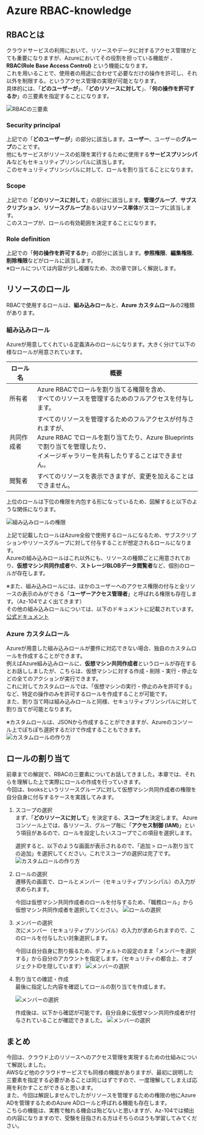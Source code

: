 # Azure RBAC-knowledge

## RBACとは
クラウドサービスの利用において、リソースやデータに対するアクセス管理がとても重要になりますが、Azureにおいてその役割を担っている機能が 、**RBAC(Role Base Access Control)** という機能になります。  
これを用いることで、使用者の用途に合わせて必要なだけの操作を許可し、それ以外を制限する。というアクセス管理の実現が可能となります。  
具体的には、「**どのユーザーが**」、「**どのリソースに対して**」、「**何の操作を許可するか**」の三要素を指定することになります。

![RBACの三要素](img/AzureRBAC_01.svg)

### Security principal
上記での「**どのユーザーが**」の部分に該当します。**ユーザー**、ユーザーの**グループ**のことです。  
他にもサービスがリソースの処理を実行するために使用する**サービスプリンシパル**などもセキュリティプリンシパルに該当します。  
このセキュリティプリンシパルに対して、ロールを割り当てることになります。

### Scope
上記での「**どのリソースに対して**」の部分に該当します。**管理グループ**、**サブスクリプション**、**リソースグループ**あるいは**リソース単体**がスコープに該当します。  
このスコープが、ロールの有効範囲を決定することになります。

### Role definition
上記での「**何の操作を許可するか**」の部分に該当します。**参照権限**、**編集権限**、**削除権限**などがロールに該当します。  
※ロールについては内容が少し複雑なため、次の章で詳しく解説します。

## リソースのロール
RBACで使用するロールは、**組み込みロール**と、**Azure カスタムロール**の2種類があります。

### 組み込みロール
Azureが用意してくれている定義済みのロールになります。大きく分けて以下の様なロールが用意されています。

|ロール名|概要|
|---|---|
|所有者|Azure RBACでロールを割り当てる権限を含め、<br>すべてのリソースを管理するためのフルアクセスを付与します。|
|共同作成者|すべてのリソースを管理するためのフルアクセスが付与されますが、<br>Azure RBAC でロールを割り当てたり、Azure Blueprintsで割り当てを管理したり、<br>イメージギャラリーを共有したりすることはできません。|
|閲覧者|すべてのリソースを表示できますが、変更を加えることはできません。|

上位のロールは下位の権限を内包する形になっているため、図解すると以下のような関係になります。

![組み込みロールの権限](img/AzureRBAC_02.svg)

上記で記載したロールはAzure全般で使用するロールになるため、サブスクリプションやリソースグループに対して付与することが想定されるロールになります。  
Azureの組み込みロールはこれ以外にも、リソースの種類ごとに用意されており、**仮想マシン共同作成者**や、**ストレージBLOBデータ閲覧者**など、個別のロールが存在します。

※また、組み込みロールには、ほかのユーザーへのアクセス権限の付与と全リソースの表示のみができる「**ユーザーアクセス管理者**」と呼ばれる権限も存在します。（Az-104でよく出てきます）  
その他の組み込みロールについては、以下のドキュメントに記載されています。  
[公式ドキュメント](https://learn.microsoft.com/ja-jp/azure/role-based-access-control/built-in-roles)

### Azure カスタムロール
Azureが用意した組み込みロールが要件に対応できない場合、独自のカスタムロールを作成することができます。  
例えばAzure組み込みロールに、**仮想マシン共同作成者**というロールが存在するとお話ししましたが、こちらは、仮想マシンに対する作成・削除・実行・停止などの全てのアクションが実行できます。  
これに対してカスタムロールでは、「仮想マシンの実行・停止のみを許可する」など、特定の操作のみを許可するロールを作成することが可能です。  
また、割り当て時は組み込みロールと同様、セキュリティプリンシパルに対して割り当てが可能となります。

※カスタムロールは、JSONから作成することができますが、Azureのコンソール上でぽちぽち選択するだけで作成することもできます。
![カスタムロールの作り方](img/AzureRBAC_03.png)

## ロールの割り当て
前章までの解説で、RBACの三要素についてお話してきました。本章では、それらを理解した上で実際にロールの作成を行っていきます。  
今回は、booksというリソースグループに対して仮想マシン共同作成者の権限を自分自身に付与するケースを実践してみます。

1. スコープの選択  
まず、「**どのリソースに対して**」を決定する、**スコープ**を決定します。
Azureコンソール上では、各リソース、グループ毎に「**アクセス制御 (IAM)**」という項目があるので、ロールを設定したいスコープでこの項目を選択します。

    選択すると、以下のような画面が表示されるので、「追加 > ロール割り当ての追加」を選択してください。これでスコープの選択は完了です。
    ![カスタムロールの作り方](img/AzureRBAC_04.png)

2. ロールの選択  
遷移先の画面で、ロールとメンバー（セキュリティプリンシパル）の入力が求められます。

    今回は仮想マシン共同作成者のロールを付与するため、「職務ロール」から仮想マシン共同作成者を選択してください。
    ![ロールの選択](img/AzureRBAC_05.png)

3. メンバーの選択  
次にメンバー（セキュリティプリンシパル）の入力が求められますので、このロールを付与したい対象選択します。

    今回は自分自身に割り振るため、デフォルトの設定のまま「メンバーを選択する」から自分のアカウントを指定します。（セキュリティの都合上、オブジェクトIDを隠しています）
    ![メンバーの選択](img/AzureRBAC_06.png)

4. 割り当ての確認・作成  
最後に指定した内容を確認してロールの割り当てを作成します。

    ![メンバーの選択](img/AzureRBAC_07.png)

    作成後は、以下から確認が可能です。自分自身に仮想マシン共同作成者が付与されていることが確認できました。
    ![メンバーの選択](img/AzureRBAC_08.png)

## まとめ
今回は、クラウド上のリソースへのアクセス管理を実現するための仕組みについて解説しました。  
AWSなど他のクラウドサービスでも同様の機能がありますが、最初に説明した三要素を指定する必要があることは同じはずですので、一度理解してしまえば応用を利かすことができると思います。  
また、今回は解説しませんでしたがリソースを管理するための権限の他にAzure ADを管理するためのAzure ADロールと呼ばれる機能も存在します。  
こちらの機能は、実務で触れる機会は殆どないと思いますが、Az-104では頻出の内容になりますので、受験を目指される方はそちらのほうも学習してみてください。
